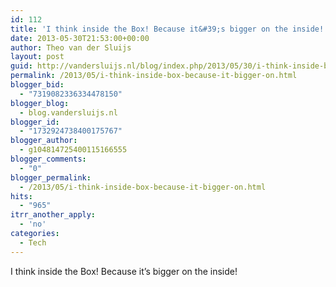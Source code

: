 ```yaml
---
id: 112
title: 'I think inside the Box! Because it&#39;s bigger on the inside!'
date: 2013-05-30T21:53:00+00:00
author: Theo van der Sluijs
layout: post
guid: http://vandersluijs.nl/blog/index.php/2013/05/30/i-think-inside-box-because-it-bigger-on/
permalink: /2013/05/i-think-inside-box-because-it-bigger-on.html
blogger_bid:
  - "7319082336334478150"
blogger_blog:
  - blog.vandersluijs.nl
blogger_id:
  - "1732924738400175767"
blogger_author:
  - g104814725400115166555
blogger_comments:
  - "0"
blogger_permalink:
  - /2013/05/i-think-inside-box-because-it-bigger-on.html
hits:
  - "965"
itrr_another_apply:
  - 'no'
categories:
  - Tech
---
```

I think inside the Box! Because it&#8217;s bigger on the inside!